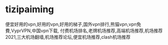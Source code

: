 # tizipaiming
便宜好用的vpn,好用的vpn,好用的梯子,国外vpn排行,熊猫vpn,vpn免費,VyprVPN,中国vpn下载, 付费机场排名,老牌机场推荐,高端机场推荐,机场推荐2021,三大机场翻墙,机场推荐论坛,便宜机场推荐,clash机场推荐
